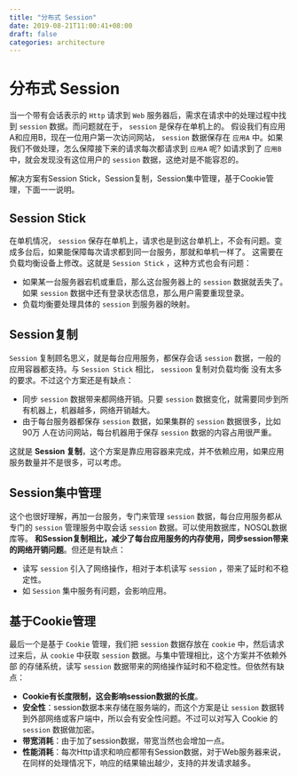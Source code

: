 ```yaml
---
title: "分布式 Session"
date: 2019-08-21T11:00:41+08:00
draft: false
categories: architecture
---
```


# 分布式 Session

当一个带有会话表示的 `Http` 请求到 `Web` 服务器后，需求在请求中的处理过程中找到 `session` 数据。而问题就在于， `session` 是保存在单机上的。 假设我们有应用A和应用B，现在一位用户第一次访问网站， `session` 数据保存在 `应用A` 中。如果我们不做处理，怎么保障接下来的请求每次都请求到 `应用A` 呢? 如请求到了 `应用B` 中，就会发现没有这位用户的 `session` 数据，这绝对是不能容忍的。

解决方案有Session Stick，Session复制，Session集中管理，基于Cookie管理，下面一一说明。

## Session Stick

在单机情况， `session` 保存在单机上，请求也是到这台单机上，不会有问题。变成多台后，如果能保障每次请求都到同一台服务，那就和单机一样了。 这需要在负载均衡设备上修改。这就是 `Session Stick` ，这种方式也会有问题：

  - 如果某一台服务器宕机或重启，那么这台服务器上的 `session` 数据就丢失了。如果 `session` 数据中还有登录状态信息，那么用户需要重现登录。
  - 负载均衡要处理具体的 `session` 到服务器的映射。

## Session复制

`Session` 复制顾名思义，就是每台应用服务，都保存会话 `session` 数据，一般的应用容器都支持。与 `Session Stick` 相比， `sessioon` 复制对负载均衡 没有太多的要求。不过这个方案还是有缺点：

  - 同步 `session` 数据带来都网络开销。只要 `session` 数据变化，就需要同步到所有机器上，机器越多，网络开销越大。
  - 由于每台服务器都保存 `session` 数据，如果集群的 `session` 数据很多，比如 90万 人在访问网站，每台机器用于保存 `session` 数据的内容占用很严重。

这就是 **Session 复制**，这个方案是靠应用容器来完成，并不依赖应用，如果应用服务数量并不是很多，可以考虑。

## Session集中管理

这个也很好理解，再加一台服务，专门来管理 `session` 数据，每台应用服务都从专门的 `session` 管理服务中取会话 `session` 数据。可以使用数据库，NOSQL数据库等。 **和Session复制相比，减少了每台应用服务的内存使用，同步session带来的网络开销问题**。但还是有缺点：

  - 读写 `session` 引入了网络操作，相对于本机读写 `session` ，带来了延时和不稳定性。
  - 如 `Session` 集中服务有问题，会影响应用。

## 基于Cookie管理

最后一个是基于 `Cookie` 管理，我们把 `session` 数据存放在 `cookie` 中，然后请求过来后，从 `cookie` 中获取 `session` 数据。与集中管理相比，这个方案并不依赖外部 的存储系统，读写 `session` 数据带来的网络操作延时和不稳定性。但依然有缺点：

  - **Cookie有长度限制，这会影响session数据的长度**。
  - **安全性**：session数据本来存储在服务端的，而这个方案是让 `session` 数据转到外部网络或客户端中，所以会有安全性问题。不过可以对写入 Cookie 的 `session` 数据做加密。
  - **带宽消耗**：由于加了session数据，带宽当然也会增加一点。
  - **性能消耗**：每次Http请求和响应都带有Session数据，对于Web服务器来说，在同样的处理情况下，响应的结果输出越少，支持的并发请求越多。
